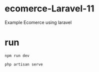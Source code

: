# ecomerce-Laravel-11
 Example Ecomerce using laravel
# run
```
npm run dev
```

```
php artisan serve
```
